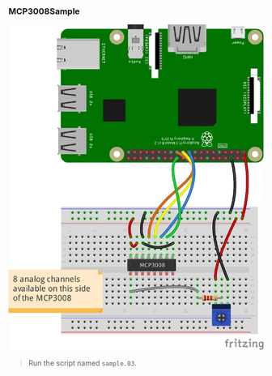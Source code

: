 ### MCP3008Sample

![Wiring](../../../../diagrams/RPi-MCP3008-Pot_bb.png)

> Run the script named `sample.03`.
